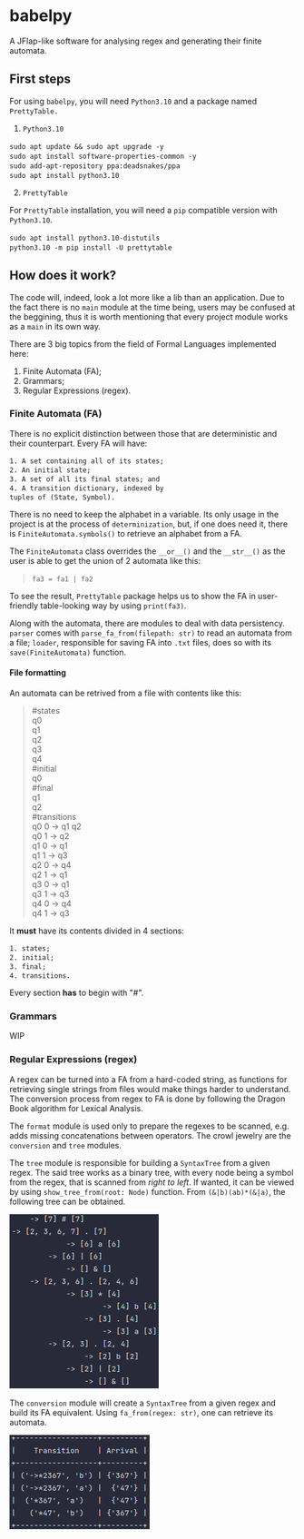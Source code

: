 # babelpy
A JFlap-like software for analysing regex and generating their finite automata.

## First steps

For using `babelpy`, you will need `Python3.10`
and a package named `PrettyTable.`

1. `Python3.10`

`sudo apt update && sudo apt upgrade -y`\
`sudo apt install software-properties-common -y`\
`sudo add-apt-repository ppa:deadsnakes/ppa`\
`sudo apt install python3.10`

2. `PrettyTable`

For `PrettyTable` installation, you will need a `pip` compatible
version with `Python3.10`.

`sudo apt install python3.10-distutils`\
`python3.10 -m pip install -U prettytable`

## How does it work?

The code will, indeed, look a lot more like
a lib than an application. Due to the fact
there is no `main` module at the time
being, users may be confused at the beggining, thus
it is worth mentioning that every project module works
as a `main` in its own way.

There are 3 big topics from the field of
Formal Languages implemented here:

1. Finite Automata (FA);
2. Grammars;
3. Regular Expressions (regex).
    
### Finite Automata (FA)

There is no explicit distinction between those
that are deterministic and their counterpart.
Every FA will have:

    1. A set containing all of its states;
    2. An initial state;
    3. A set of all its final states; and
    4. A transition dictionary, indexed by
    tuples of (State, Symbol).

There is no need to keep the alphabet in a variable.
Its only usage in the project is at the process
of `determinization`, but, if one does need it,
there is `FiniteAutomata.symbols()` to retrieve
an alphabet from a FA.

The `FiniteAutomata` class overrides the `__or__()`
and the `__str__()` as the user is able to get
the union of 2 automata like this:

> `fa3 = fa1 | fa2`

To see the result, `PrettyTable` package helps us
to show the FA in user-friendly table-looking way
by using `print(fa3)`.

Along with the automata, there are modules to
deal with data persistency. `parser` comes
with `parse_fa_from(filepath: str)` to read
an automata from a file; `loader`, responsible
for saving FA into `.txt` files, does so with
its `save(FiniteAutomata)` function.

#### File formatting

An automata can be retrived from a file with
contents like this:

> #states\
q0\
q1\
q2\
q3\
q4\
#initial\
q0\
#final\
q1\
q2\
#transitions\
q0 0 -> q1 q2\
q0 1 -> q2\
q1 0 -> q1\
q1 1 -> q3\
q2 0 -> q4\
q2 1 -> q1\
q3 0 -> q1\
q3 1 -> q3\
q4 0 -> q4\
q4 1 -> q3

It **must** have its contents divided in 4 sections:

    1. states;
    2. initial;
    3. final;
    4. transitions.

Every section **has** to begin with "#".

### Grammars

WIP

### Regular Expressions (regex)

A regex can be turned into a FA from a hard-coded
string, as functions for retrieving single
strings from files would make things harder
to understand. The conversion process
from regex to FA is done by following the
Dragon Book algorithm for Lexical Analysis.

The `format` module is used only to prepare
the regexes to be scanned, e.g. adds missing
concatenations between operators. The crowl
jewelry are the `conversion` and `tree` modules.

The `tree` module is responsible for building
a `SyntaxTree` from a given regex. The said tree
works as a binary tree, with every node being
a symbol from the regex, that is scanned from
*right to left*. If wanted, it can be viewed
by using `show_tree_from(root: Node)` function.
From `(&|b)(ab)*(&|a)`, the following tree
can be obtained.

![Tree from (&|b)(ab)*(&|a)](images/regex.png "Tree from (&|b)(ab)*(&|a)")

The `conversion` module will create a
`SyntaxTree` from a given regex and build
its FA equivalent. Using `fa_from(regex: str)`,
one can retrieve its automata.

![Fa from (&|b)(ab)*(&|a)](images/fa_from_regex.png "Fa from (&|b)(ab)*(&|a)")